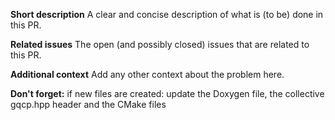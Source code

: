**Short description**
A clear and concise description of what is (to be) done in this PR.

**Related issues**
The open (and possibly closed) issues that are related to this PR.

**Additional context**
Add any other context about the problem here.

**Don't forget:** if new files are created: update the Doxygen file, the collective gqcp.hpp header and the CMake files
